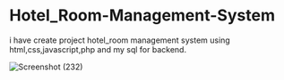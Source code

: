 # Hotel_Room-Management-System
 i have create project hotel_room management system using html,css,javascript,php and my sql for backend.

![Screenshot (232)](https://github.com/user-attachments/assets/8042c97f-504e-45fd-9891-1133bd3aae16)
